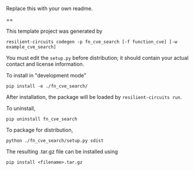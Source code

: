 Replace this with your own readme.

==

This template project was generated by

    resilient-circuits codegen -p fn_cve_search [-f function_cve] [-w example_cve_search]


You must edit the `setup.py` before distribution;
it should contain your actual contact and license information.

To install in "development mode"

    pip install -e ./fn_cve_search/

After installation, the package will be loaded by `resilient-circuits run`.


To uninstall,

    pip uninstall fn_cve_search


To package for distribution,

    python ./fn_cve_search/setup.py sdist

The resulting .tar.gz file can be installed using

    pip install <filename>.tar.gz
